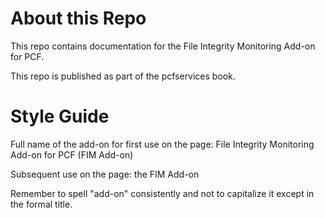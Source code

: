 # About this Repo

This repo contains documentation for the File Integrity Monitoring Add-on for PCF.

This repo is published as part of the pcfservices book. 

# Style Guide

Full name of the add-on for first use on the page: File Integrity Monitoring Add-on for PCF (FIM Add-on)

Subsequent use on the page: the FIM Add-on

Remember to spell "add-on" consistently and not to capitalize it except in the formal title.



